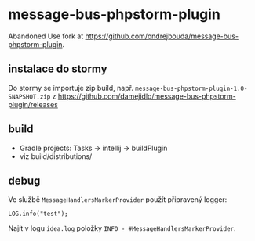 # message-bus-phpstorm-plugin

Abandoned
Use fork at https://github.com/ondrejbouda/message-bus-phpstorm-plugin.

## instalace do stormy

Do stormy se importuje zip build, např. `message-bus-phpstorm-plugin-1.0-SNAPSHOT.zip` z https://github.com/damejidlo/message-bus-phpstorm-plugin/releases

## build

* Gradle projects: Tasks -> intellij -> buildPlugin
* viz build/distributions/

## debug

Ve službě `MessageHandlersMarkerProvider` použít připravený logger:
```
LOG.info("test");
```

Najít v logu `idea.log` položky `INFO - #MessageHandlersMarkerProvider`.
